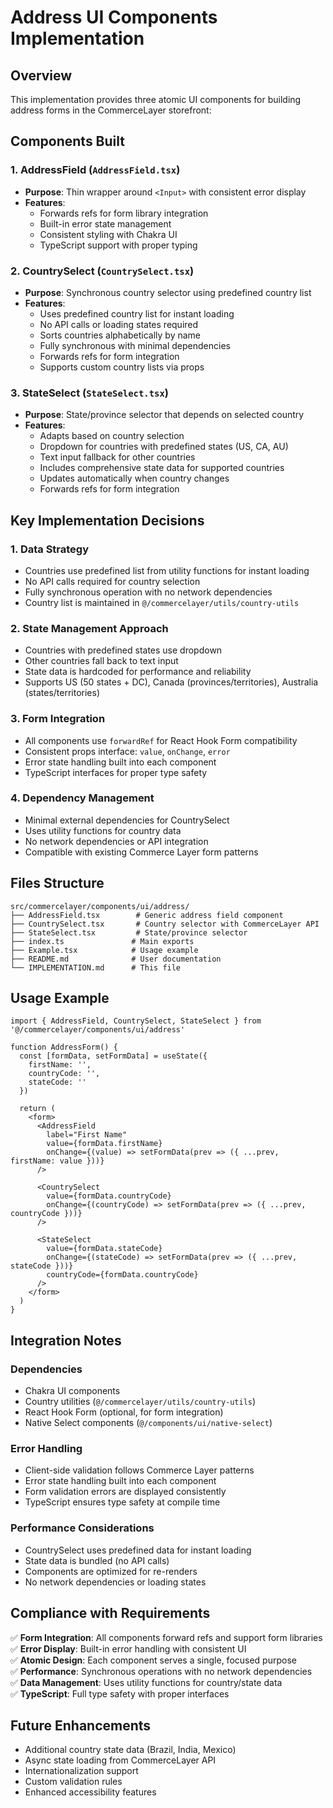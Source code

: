 # Address UI Components Implementation

## Overview

This implementation provides three atomic UI components for building address forms in the CommerceLayer storefront:

## Components Built

### 1. AddressField (`AddressField.tsx`)
- **Purpose**: Thin wrapper around `<Input>` with consistent error display
- **Features**:
  - Forwards refs for form library integration
  - Built-in error state management
  - Consistent styling with Chakra UI
  - TypeScript support with proper typing

### 2. CountrySelect (`CountrySelect.tsx`)
- **Purpose**: Synchronous country selector using predefined country list
- **Features**:
  - Uses predefined country list for instant loading
  - No API calls or loading states required
  - Sorts countries alphabetically by name
  - Fully synchronous with minimal dependencies
  - Forwards refs for form integration
  - Supports custom country lists via props

### 3. StateSelect (`StateSelect.tsx`)
- **Purpose**: State/province selector that depends on selected country
- **Features**:
  - Adapts based on country selection
  - Dropdown for countries with predefined states (US, CA, AU)
  - Text input fallback for other countries
  - Includes comprehensive state data for supported countries
  - Updates automatically when country changes
  - Forwards refs for form integration

## Key Implementation Decisions

### 1. Data Strategy
- Countries use predefined list from utility functions for instant loading
- No API calls required for country selection
- Fully synchronous operation with no network dependencies
- Country list is maintained in `@/commercelayer/utils/country-utils`

### 2. State Management Approach
- Countries with predefined states use dropdown
- Other countries fall back to text input
- State data is hardcoded for performance and reliability
- Supports US (50 states + DC), Canada (provinces/territories), Australia (states/territories)

### 3. Form Integration
- All components use `forwardRef` for React Hook Form compatibility
- Consistent props interface: `value`, `onChange`, `error`
- Error state handling built into each component
- TypeScript interfaces for proper type safety

### 4. Dependency Management
- Minimal external dependencies for CountrySelect
- Uses utility functions for country data
- No network dependencies or API integration
- Compatible with existing Commerce Layer form patterns

## Files Structure

```
src/commercelayer/components/ui/address/
├── AddressField.tsx        # Generic address field component
├── CountrySelect.tsx       # Country selector with CommerceLayer API
├── StateSelect.tsx         # State/province selector
├── index.ts               # Main exports
├── Example.tsx            # Usage example
├── README.md              # User documentation
└── IMPLEMENTATION.md      # This file
```

## Usage Example

```tsx
import { AddressField, CountrySelect, StateSelect } from '@/commercelayer/components/ui/address'

function AddressForm() {
  const [formData, setFormData] = useState({
    firstName: '',
    countryCode: '',
    stateCode: ''
  })

  return (
    <form>
      <AddressField
        label="First Name"
        value={formData.firstName}
        onChange={(value) => setFormData(prev => ({ ...prev, firstName: value }))}
      />
      
      <CountrySelect
        value={formData.countryCode}
        onChange={(countryCode) => setFormData(prev => ({ ...prev, countryCode }))}
      />
      
      <StateSelect
        value={formData.stateCode}
        onChange={(stateCode) => setFormData(prev => ({ ...prev, stateCode }))}
        countryCode={formData.countryCode}
      />
    </form>
  )
}
```

## Integration Notes

### Dependencies
- Chakra UI components
- Country utilities (`@/commercelayer/utils/country-utils`)
- React Hook Form (optional, for form integration)
- Native Select components (`@/components/ui/native-select`)

### Error Handling
- Client-side validation follows Commerce Layer patterns
- Error state handling built into each component
- Form validation errors are displayed consistently
- TypeScript ensures type safety at compile time

### Performance Considerations
- CountrySelect uses predefined data for instant loading
- State data is bundled (no API calls)
- Components are optimized for re-renders
- No network dependencies or loading states

## Compliance with Requirements

✅ **Form Integration**: All components forward refs and support form libraries  
✅ **Error Display**: Built-in error handling with consistent UI  
✅ **Atomic Design**: Each component serves a single, focused purpose  
✅ **Performance**: Synchronous operations with no network dependencies  
✅ **Data Management**: Uses utility functions for country/state data  
✅ **TypeScript**: Full type safety with proper interfaces

## Future Enhancements

- Additional country state data (Brazil, India, Mexico)
- Async state loading from CommerceLayer API
- Internationalization support
- Custom validation rules
- Enhanced accessibility features

